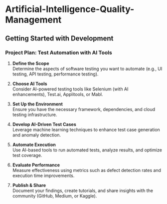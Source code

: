 # Artificial-Intelligence-Quality-Management
## Getting Started with Development

### Project Plan: Test Automation with AI Tools

1. **Define the Scope**  
    Determine the aspects of software testing you want to automate (e.g., UI testing, API testing, performance testing).

2. **Choose AI Tools**  
    Consider AI-powered testing tools like Selenium (with AI enhancements), Test.ai, Applitools, or Mabl.

3. **Set Up the Environment**  
    Ensure you have the necessary framework, dependencies, and cloud testing infrastructure.

4. **Develop AI-Driven Test Cases**  
    Leverage machine learning techniques to enhance test case generation and anomaly detection.

5. **Automate Execution**  
    Use AI-based tools to run automated tests, analyze results, and optimize test coverage.

6. **Evaluate Performance**  
    Measure effectiveness using metrics such as defect detection rates and execution time improvements.

7. **Publish & Share**  
    Document your findings, create tutorials, and share insights with the community (GitHub, Medium, or Kaggle).
